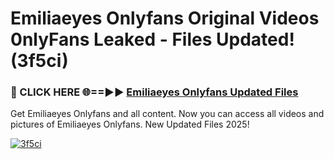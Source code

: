# Emiliaeyes Onlyfans Original Videos 0nlyFans Leaked - Files Updated! (3f5ci)

<h3>🔴 CLICK HERE 🌐==►► <a href="https://tinyurl.com/2m67pmp6" rel="nofollow">Emiliaeyes Onlyfans Updated Files</a></h3>

Get Emiliaeyes Onlyfans and all content. Now you can access all videos and pictures of Emiliaeyes Onlyfans. New Updated Files 2025!

[![3f5ci](https://i.imgur.com/H4QAA4z.gif)](https://tinyurl.com/2m67pmp6)